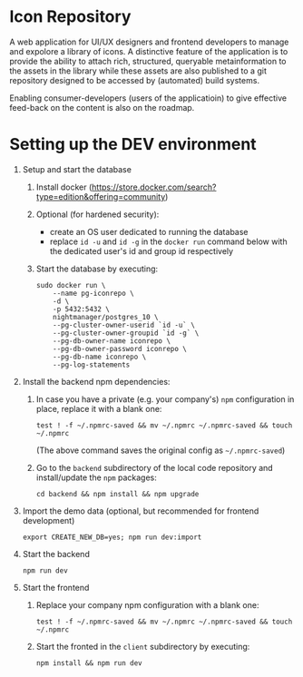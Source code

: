 # Icon Repository

A web application for UI/UX designers and frontend developers to manage and expolore a library of icons. A distinctive feature of the application is to provide the ability to attach rich, structured, queryable metainformation to the assets in the library while these assets are also published to a git repository designed to be accessed by (automated) build systems.

Enabling consumer-developers (users of the applicatioin) to give effective feed-back on the content is also on the roadmap.

# Setting up the DEV environment

1. Setup and start the database

    1. Install docker (https://store.docker.com/search?type=edition&offering=community)

    1. Optional (for hardened security):
        - create an OS user dedicated to running the database
        - replace `id -u` and `id -g` in the `docker run` command below with the dedicated user's id and group id respectively

    1. Start the database by executing:
        ```
        sudo docker run \
            --name pg-iconrepo \
            -d \
            -p 5432:5432 \
            nightmanager/postgres_10 \
            --pg-cluster-owner-userid `id -u` \
            --pg-cluster-owner-groupid `id -g` \
            --pg-db-owner-name iconrepo \
            --pg-db-owner-password iconrepo \
            --pg-db-name iconrepo \
            --pg-log-statements
        ```
1. Install the backend npm dependencies:

    1. In case you have a private (e.g. your company's) `npm` configuration in place, replace it with a blank one:

        `test ! -f ~/.npmrc-saved && mv ~/.npmrc ~/.npmrc-saved && touch ~/.npmrc`

        (The above command saves the original config as `~/.npmrc-saved`)

    1. Go to the `backend` subdirectory of the local code repository and install/update the `npm` packages:

        `cd backend && npm install && npm upgrade`

1. Import the demo data (optional, but recommended for frontend development)

   `export CREATE_NEW_DB=yes; npm run dev:import`

1. Start the backend

    `npm run dev`

1. Start the frontend

    1. Replace your company npm configuration with a blank one:

        `test ! -f ~/.npmrc-saved && mv ~/.npmrc ~/.npmrc-saved && touch ~/.npmrc`

    1. Start the fronted in the `client` subdirectory by
       executing:

        `npm install && npm run dev`
